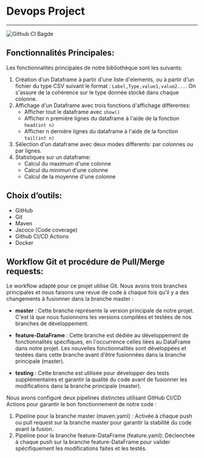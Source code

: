 # Devops Project
---
![Github CI Bagde](https://github.com/atlantic16/devops_project/actions/workflows/maven.yml/badge.svg)

## Fonctionnalités Principales:
Les fonctionnalités principales de notre bibliothèque sont les suivants: 

1. Création d'un Dataframe à partir d'une liste d'elements, ou à partir d'un fichier du type CSV suivant le format : 
`Label,Type,value1,value2...`. On s'assure de la cohérence sur le type donnée stocké dans chaque colonne. 
2. Affichage d'un Dataframe avec trois fonctions d'affichage differentes:
    * Afficher tout le dataframe avec `show()`
    * Afficher n première lignes du dataframe à l'aide de la fonction `head(int n)`
    * Afficher n dernière lignes du dataframe à l'aide de la fonction `tail(int n)`
3. Sélection d'un dataframe avec deux modes differents: par colonnes ou par lignes.
4. Statistiques sur un dataframe:
    * Calcul du maximum d'une colonne
    * Calcul du minimun d'une colonne
    * Calcul de la moyenne d'une colonne

## Choix d’outils:

- GitHub
- Git
- Maven
- Jacoco (Code coverage)
- Github CI/CD Actions
- Docker

## Workflow Git et procédure de Pull/Merge requests:

Le workflow adapté pour ce projet utilise Git. Nous avons trois branches principales et nous faisons une revue de code à chaque fois qu'il y a des changements à fusionner dans la branche master :

- **master**  : Cette branche représente la version principale de notre projet. C'est là que nous fusionnons les versions compilées et testées de nos branches de développement.

- **feature-DataFrame** : Cette branche est dédiée au développement de fonctionnalités spécifiques, en l'occurrence celles liées au DataFrame dans notre projet. Les nouvelles fonctionnalités sont développées et testées dans cette branche avant d'être fusionnées dans la branche principale (master).

- **testing** : Cette branche est utilisée pour développer des tests supplémentaires et garantir la qualité du code avant de fusionner les modifications dans la branche principale (master).

Nous avons configuré deux pipelines distinctes utilisant GitHub CI/CD Actions pour garantir le bon fonctionnement de notre code :

1. Pipeline pour la branche master (maven.yaml) : Activée à chaque push ou pull request sur la branche master pour garantir la stabilité du code avant la fusion.
2. Pipeline pour la branche feature-DataFrame (feature.yaml): Déclenchée à chaque push sur la branche feature-DataFrame pour valider spécifiquement les modifications faites et les testés.
